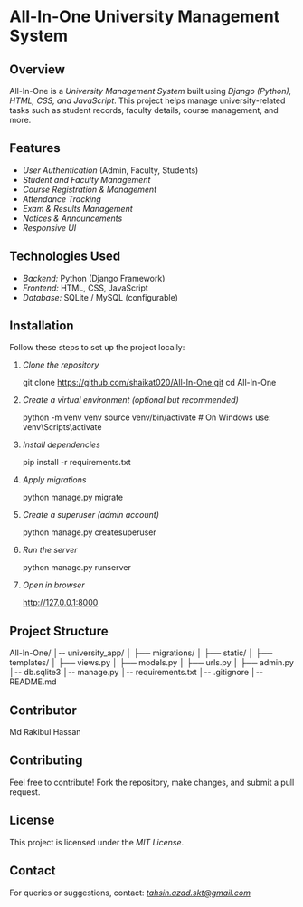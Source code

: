 # All-In-One University Management System

## Overview
All-In-One is a *University Management System* built using *Django (Python), HTML, CSS, and JavaScript*. This project helps manage university-related tasks such as student records, faculty details, course management, and more.

## Features
- *User Authentication* (Admin, Faculty, Students)  
- *Student and Faculty Management*  
- *Course Registration & Management*  
- *Attendance Tracking*  
- *Exam & Results Management*  
- *Notices & Announcements*  
- *Responsive UI*

## Technologies Used
- *Backend:* Python (Django Framework)  
- *Frontend:* HTML, CSS, JavaScript  
- *Database:* SQLite / MySQL (configurable)

## Installation
Follow these steps to set up the project locally:

1. *Clone the repository*
   
   git clone https://github.com/shaikat020/All-In-One.git
   cd All-In-One
   

2. *Create a virtual environment (optional but recommended)*
   
   python -m venv venv
   source venv/bin/activate  # On Windows use: venv\Scripts\activate
   

3. *Install dependencies*
   
   pip install -r requirements.txt
   

4. *Apply migrations*
   
   python manage.py migrate
   

5. *Create a superuser (admin account)*
   
   python manage.py createsuperuser
   

6. *Run the server*
   
   python manage.py runserver
   

7. *Open in browser*
   
   http://127.0.0.1:8000
   

## Project Structure

All-In-One/
│-- university_app/
│   ├── migrations/
│   ├── static/
│   ├── templates/
│   ├── views.py
│   ├── models.py
│   ├── urls.py
│   ├── admin.py
│-- db.sqlite3
│-- manage.py
│-- requirements.txt
│-- .gitignore
│-- README.md


## Contributor
Md Rakibul Hassan

## Contributing
Feel free to contribute! Fork the repository, make changes, and submit a pull request.

## License
This project is licensed under the *MIT License*.

## Contact
For queries or suggestions, contact: *tahsin.azad.skt@gmail.com*
